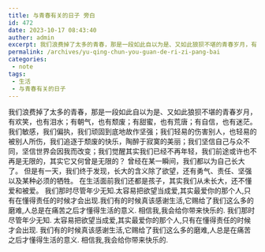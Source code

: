 ```yaml
---
title: 与青春有关的日子 旁白
id: 472
date: 2023-10-17 08:43:40
auther: admin
excerpt: 我们浪费掉了太多的青春，那是一段如此自以为是、又如此狼狈不堪的青春岁月，有欢笑，也有泪水；有朝气，也有颓废；有甜蜜，也有荒唐；有自信，也有迷茫。我们敏感，我们偏执，我们顽固到底地故作坚强；我们轻易的伤害别人，也轻易的被别人所伤，我们追逐于颓废的快乐，陶醉于寂寞的美丽；我们坚信自己与众不同，坚信世界会
permalink: /archives/yu-qing-chun-you-guan-de-ri-zi-pang-bai
categories:
 - note
tags: 
 - 生活
 - 与青春有关的日子
---
```




我们浪费掉了太多的青春，那是一段如此自以为是、又如此狼狈不堪的青春岁月，有欢笑，也有泪水；有朝气，也有颓废；有甜蜜，也有荒唐；有自信，也有迷茫。
我们敏感，我们偏执，我们顽固到底地故作坚强；我们轻易的伤害别人，也轻易的被别人所伤，我们追逐于颓废的快乐，陶醉于寂寞的美丽；我们坚信自己与众不同，坚信世界会因我而改变；我们觉醒其实我们已经不再年轻，我们前途或许也不再是无限的，其实它又何曾是无限的？
曾经在某一瞬间，我们都以为自己长大了。
但是有一天，我们终于发现，长大的含义除了欲望，还有勇气、责任、坚强以及某种必须的牺牲。
在生活面前我们还都是孩子，其实我们从未长大，还不懂爱和被爱。
我们那时尽管年少无知.太容易把欲望当成爱,其实最爱你的那个人,只有在懂得责任的时候才会出现.我们有的时候真该感谢生活,它赐给了我们这么多的磨难,人总是在痛苦之后才懂得生活的意义.
相信我,我会给你带来快乐的.
我们那时尽管年少无知.
太容易把欲望当成爱,其实最爱你的那个人,只有在懂得责任的时候才会出现.
我们有的时候真该感谢生活,它赐给了我们这么多的磨难,人总是在痛苦之后才懂得生活的意义.
相信我,我会给你带来快乐的.